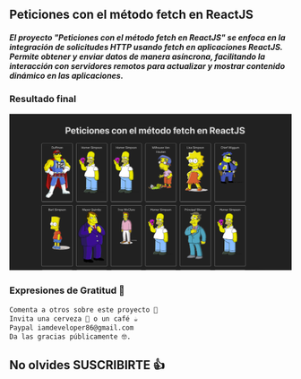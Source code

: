 ## Peticiones con el método fetch en ReactJS

##### El proyecto "Peticiones con el método fetch en ReactJS" se enfoca en la integración de solicitudes HTTP usando fetch en aplicaciones ReactJS. Permite obtener y enviar datos de manera asíncrona, facilitando la interacción con servidores remotos para actualizar y mostrar contenido dinámico en las aplicaciones.

### Resultado final

![](https://raw.githubusercontent.com/urian121/imagenes-proyectos-github/master/peticion-fetch-en-react.png)

### Expresiones de Gratitud 🎁

    Comenta a otros sobre este proyecto 📢
    Invita una cerveza 🍺 o un café ☕
    Paypal iamdeveloper86@gmail.com
    Da las gracias públicamente 🤓.

## No olvides SUSCRIBIRTE 👍
